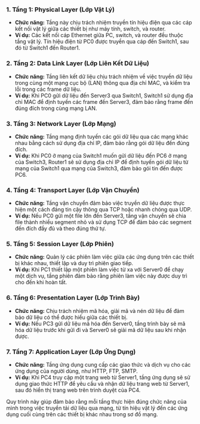 

### 1. **Tầng 1: Physical Layer (Lớp Vật Lý)**
   - **Chức năng:** Tầng này chịu trách nhiệm truyền tín hiệu điện qua các cáp kết nối vật lý giữa các thiết bị như máy tính, switch, và router.
   - **Ví dụ:** Các kết nối cáp Ethernet giữa PC, switch, và router đều thuộc tầng vật lý. Tín hiệu điện từ PC0 được truyền qua cáp đến Switch1, sau đó từ Switch1 đến Router1.

### 2. **Tầng 2: Data Link Layer (Lớp Liên Kết Dữ Liệu)**
   - **Chức năng:** Tầng liên kết dữ liệu chịu trách nhiệm về việc truyền dữ liệu trong cùng một mạng cục bộ (LAN) thông qua địa chỉ MAC, và kiểm tra lỗi trong các frame dữ liệu.
   - **Ví dụ:** Khi PC0 gửi dữ liệu đến Server3 qua Switch1, Switch1 sử dụng địa chỉ MAC để định tuyến các frame đến Server3, đảm bảo rằng frame đến đúng đích trong cùng mạng LAN.

### 3. **Tầng 3: Network Layer (Lớp Mạng)**
   - **Chức năng:** Tầng mạng định tuyến các gói dữ liệu qua các mạng khác nhau bằng cách sử dụng địa chỉ IP, đảm bảo rằng gói dữ liệu đến đúng đích.
   - **Ví dụ:** Khi PC0 ở mạng của Switch1 muốn gửi dữ liệu đến PC6 ở mạng của Switch3, Router1 sẽ sử dụng địa chỉ IP để định tuyến gói dữ liệu từ mạng của Switch1 qua mạng của Switch3, đảm bảo gói tin đến được PC6.

### 4. **Tầng 4: Transport Layer (Lớp Vận Chuyển)**
   - **Chức năng:** Tầng vận chuyển đảm bảo việc truyền dữ liệu được thực hiện một cách đáng tin cậy thông qua TCP hoặc nhanh chóng qua UDP.
   - **Ví dụ:** Nếu PC0 gửi một file lớn đến Server3, tầng vận chuyển sẽ chia file thành nhiều segment nhỏ và sử dụng TCP để đảm bảo các segment đến đích đầy đủ và theo đúng thứ tự.

### 5. **Tầng 5: Session Layer (Lớp Phiên)**
   - **Chức năng:** Quản lý các phiên làm việc giữa các ứng dụng trên các thiết bị khác nhau, thiết lập và duy trì phiên giao tiếp.
   - **Ví dụ:** Khi PC1 thiết lập một phiên làm việc từ xa với Server0 để chạy một dịch vụ, tầng phiên đảm bảo rằng phiên làm việc này được duy trì cho đến khi hoàn tất.

### 6. **Tầng 6: Presentation Layer (Lớp Trình Bày)**
   - **Chức năng:** Chịu trách nhiệm mã hóa, giải mã và nén dữ liệu để đảm bảo dữ liệu có thể được hiểu giữa các thiết bị.
   - **Ví dụ:** Nếu PC3 gửi dữ liệu mã hóa đến Server0, tầng trình bày sẽ mã hóa dữ liệu trước khi gửi đi và Server0 sẽ giải mã dữ liệu sau khi nhận được.

### 7. **Tầng 7: Application Layer (Lớp Ứng Dụng)**
   - **Chức năng:** Tầng ứng dụng cung cấp các giao thức và dịch vụ cho các ứng dụng của người dùng, như HTTP, FTP, SMTP.
   - **Ví dụ:** Khi PC4 truy cập một trang web từ Server1, tầng ứng dụng sẽ sử dụng giao thức HTTP để yêu cầu và nhận dữ liệu trang web từ Server1, sau đó hiển thị trang web trên trình duyệt của PC4.

Quy trình này giúp đảm bảo rằng mỗi tầng thực hiện đúng chức năng của mình trong việc truyền tải dữ liệu qua mạng, từ tín hiệu vật lý đến các ứng dụng cuối cùng trên các thiết bị khác nhau trong sơ đồ mạng.
